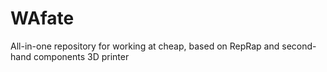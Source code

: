 # WAfate
All-in-one repository for working at cheap, based on RepRap and second-hand components 3D printer

